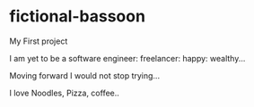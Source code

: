 # fictional-bassoon

My First project

I am yet to be a software engineer: freelancer: happy: wealthy...

Moving forward I would not stop trying...

I love Noodles, Pizza, coffee..

